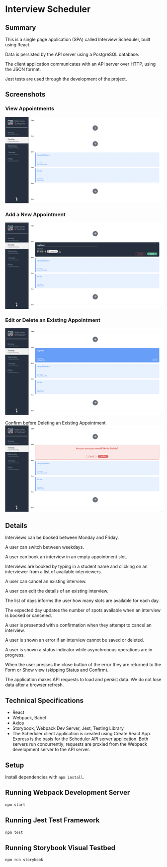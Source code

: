 # Interview Scheduler

## Summary
This is a single page application (SPA) called Interview Scheduler, built using React.

Data is persisted by the API server using a PostgreSQL database.

The client application communicates with an API server over HTTP, using the JSON format.

Jest tests are used through the development of the project.

## Screenshots
### View Appointments
![View Appointments](./screenshots/view_appointments.png "Select a day to view all appointments for that day")

### Add a New Appointment
![Add a New Appointment](./screenshots/add_a_new_appointment.png "Provide your name and select an interviewer")

### Edit or Delete an Existing Appointment
![Edit or Delete an Existing Appointment](./screenshots/edit_or_delete_an_appointment.png "Choose an edit or delete action")

Confirm before Deleting an Existing Appointment
![Confirm before Deleting an Existing Appointment](./screenshots/confirm_before_delete.png "Confirm or cancel the delte action")


## Details
Interviews can be booked between Monday and Friday.

A user can switch between weekdays.

A user can book an interview in an empty appointment slot.

Interviews are booked by typing in a student name and clicking on an interviewer from a list of available interviewers.

A user can cancel an existing interview.

A user can edit the details of an existing interview.

The list of days informs the user how many slots are available for each day.

The expected day updates the number of spots available when an interview is booked or canceled.

A user is presented with a confirmation when they attempt to cancel an interview.

A user is shown an error if an interview cannot be saved or deleted.

A user is shown a status indicator while asynchronous operations are in progress.

When the user presses the close button of the error they are returned to the Form or Show view (skipping Status and Confirm).

The application makes API requests to load and persist data. We do not lose data after a browser refresh.

## Technical Specifications
- React
- Webpack, Babel
- Axios
- Storybook, Webpack Dev Server, Jest, Testing Library
- The Scheduler client application is created using Create React App. Express is the basis for the Scheduler API server application. Both servers run concurrently; requests are proxied from the Webpack development server to the API server.

## Setup

Install dependencies with `npm install`.

## Running Webpack Development Server

```sh
npm start
```

## Running Jest Test Framework

```sh
npm test
```

## Running Storybook Visual Testbed

```sh
npm run storybook
```
